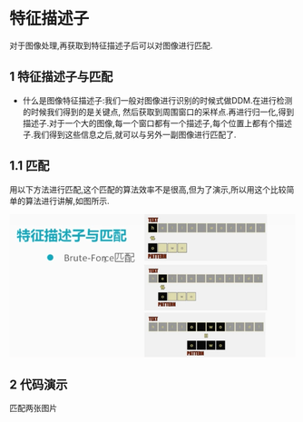 # 特征描述子

对于图像处理,再获取到特征描述子后可以对图像进行匹配.

## 1 特征描述子与匹配

- 什么是图像特征描述子:我们一般对图像进行识别的时候式做DDM.在进行检测的时候我们得到的是关键点, 然后获取到周围窗口的采样点.再进行归一化,得到描述子.对于一个大的图像,每一个窗口都有一个描述子,每个位置上都有个描述子.我们得到这些信息之后,就可以与另外一副图像进行匹配了.

## 1.1 匹配

用以下方法进行匹配,这个匹配的算法效率不是很高,但为了演示,所以用这个比较简单的算法进行讲解,如图所示.

![1536378667621](image/brute_force.png)





## 2 代码演示

匹配两张图片

